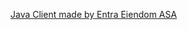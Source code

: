 [Java Client made by Entra Eiendom ASA ](https://github.com/entraeiendom/proptechos-client-library)
